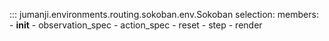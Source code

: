 ::: jumanji.environments.routing.sokoban.env.Sokoban
    selection:
      members:
        - __init__
        - observation_spec
        - action_spec
        - reset
        - step
        - render
